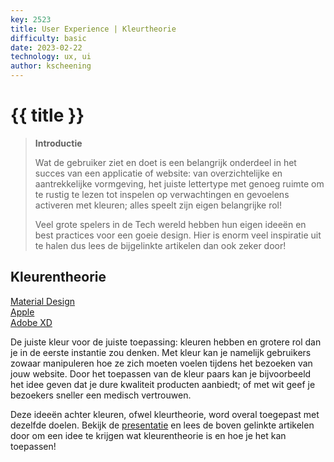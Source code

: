 ```yaml
---
key: 2523
title: User Experience | Kleurtheorie
difficulty: basic
date: 2023-02-22
technology: ux, ui
author: kscheening
---
```


# {{ title }}

> **Introductie**
>
>Wat de gebruiker ziet en doet is een belangrijk onderdeel in het succes van een applicatie of website: van overzichtelijke en aantrekkelijke vormgeving, het juiste lettertype met genoeg ruimte om te rustig te lezen tot inspelen op verwachtingen en gevoelens activeren met kleuren; alles speelt zijn eigen belangrijke rol! 
>
>Veel grote spelers in de Tech wereld hebben hun eigen ideeën en best practices voor een goeie design. Hier is enorm veel inspiratie uit te halen dus lees de bijgelinkte artikelen dan ook zeker door!

## **Kleurentheorie**
[Material Design](https://m3.material.io/styles/color/the-color-system/key-colors-tones) <br>
[Apple](https://developer.apple.com/design/human-interface-guidelines/foundations/color) <br>
[Adobe XD](https://xd.adobe.com/ideas/process/ui-design/what-is-color-theory/)

De juiste kleur voor de juiste toepassing: kleuren hebben en grotere rol dan je in de eerste instantie zou denken. Met kleur kan je namelijk gebruikers zowaar manipuleren hoe ze zich moeten voelen tijdens het bezoeken van jouw website. Door het toepassen van de kleur paars kan je bijvoorbeeld het idee geven dat je dure kwaliteit producten aanbiedt; of met wit geef je bezoekers sneller een medisch vertrouwen.

Deze ideeën achter kleuren, ofwel kleurtheorie, word overal toegepast met dezelfde doelen. Bekijk de [presentatie](https://youtu.be/msfpbRbE2Ek) en lees de boven gelinkte artikelen door om een idee te krijgen wat kleurentheorie is en hoe je het kan toepassen!
